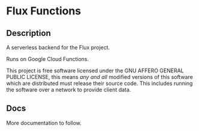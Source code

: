 Flux Functions
======================

## Description

A serverless backend for the Flux project.

Runs on Google Cloud Functions.

This project is free software licensed under the GNU AFFERO GENERAL PUBLIC LICENSE, this means *any and all* modified versions of this software which are distributed must release their source code. This includes running the software over a network to provide client data.

## Docs

More documentation to follow.
